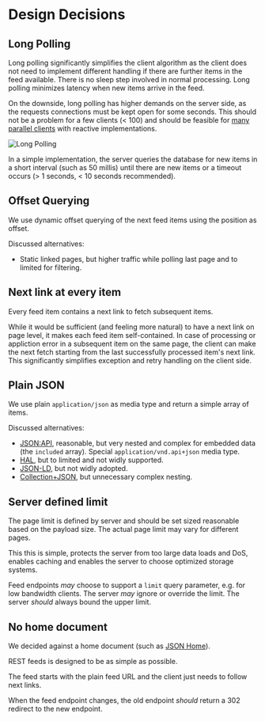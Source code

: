 # Design Decisions

## Long Polling

Long polling significantly simplifies the client algorithm as the client does not need to implement different handling if there are further items in the feed available. There is no sleep step involved in normal processing. Long polling minimizes latency when new items arrive in the feed.

On the downside, long polling has higher demands on the server side, as the requests connections must be kept open for some seconds.
This should not be a problem for a few clients (< 100) and should be feasible for [many parallel clients](https://en.wikipedia.org/wiki/C10k_problem) with reactive implementations.

![Long Polling](https://i.ibb.co/x8jmrrM/Long-polling-1.png)

In a simple implementation, the server queries the database for new items in a short interval (such as 50 millis) until there are new items or a timeout occurs (> 1 seconds, < 10 seconds recommended).


## Offset Querying

We use dynamic offset querying of the next feed items using the position as offset.

Discussed alternatives:

* Static linked pages, but higher traffic while polling last page and to limited for filtering.

## Next link at every item

Every feed item contains a next link to fetch subsequent items.

While it would be sufficient (and feeling more natural) to have a next link on page level, it makes each feed item self-contained.
In case of processing or appliction error in a subsequent item on the same page, the client can make the next fetch starting from the last successfully processed item's next link.
This significantly simplifies exception and retry handling on the client side.


## Plain JSON

We use plain `application/json` as media type and return a simple array of items.

Discussed alternatives:

- [JSON:API](https://jsonapi.org/), reasonable, but very nested and complex for embedded data (the `included` array). Special `application/vnd.api+json` media type.
- [HAL](http://stateless.co/hal_specification.html), but to limited and not widly supported.
- [JSON-LD](https://json-ld.org/), but not widly adopted.
- [Collection+JSON](http://amundsen.com/media-types/collection/), but unnecessary complex nesting.


## Server defined limit

The page limit is defined by server and should be set sized reasonable based on the payload size.
The actual page limit may vary for different pages.

This this is simple, protects the server from too large data loads and DoS, enables caching and enables the server to choose optimized storage systems.

Feed endpoints _may_ choose to support a `limit` query parameter, e.g. for low bandwidth clients.
The server _may_ ignore or override the limit. The server _should_ always bound the upper limit.

## No home document

We decided against a home document (such as [JSON Home](https://mnot.github.io/I-D/json-home/)).

REST feeds is designed to be as simple as possible.

The feed starts with the plain feed URL and the client just needs to follow next links.

When the feed endpoint changes, the old endpoint _should_ return a 302 redirect to the new endpoint.
